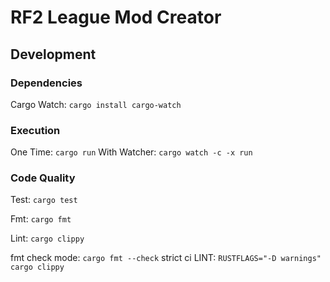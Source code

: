 # RF2 League Mod Creator

## Development
### Dependencies
Cargo Watch: `cargo install cargo-watch`

### Execution
One Time: `cargo run`
With Watcher: `cargo watch -c -x run`


### Code Quality
Test: `cargo test`

Fmt: `cargo fmt`

Lint: `cargo clippy`

fmt check mode: `cargo fmt --check`
strict ci LINT: `RUSTFLAGS="-D warnings" cargo clippy`